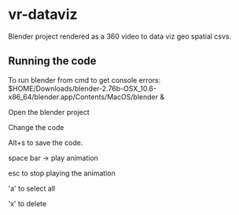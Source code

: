 # vr-dataviz
Blender project rendered as a 360 video to data viz  geo spatial csvs.


## Running the code

To run blender from cmd to get console errors:
$HOME/Downloads/blender-2.76b-OSX_10.6-x86_64/blender.app/Contents/MacOS/blender &


Open the blender project

Change the code

Alt+s to save the code.

space bar -> play animation

esc to stop playing the animation

'a' to select all

'x' to delete

